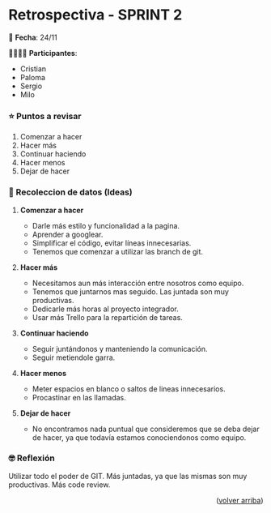 <div id="top"></div>

# Retrospectiva - SPRINT 2

📅 **Fecha**: 24/11

👨‍👨‍👧‍👦 **Participantes**:
+ Cristian
+ Paloma
+ Sergio
+ Milo


### ⭐️ Puntos a revisar

1. Comenzar a hacer
2. Hacer más
3. Continuar haciendo
4. Hacer menos
5. Dejar de hacer


### 👹 Recoleccion de datos (Ideas)

1. **Comenzar a hacer**
    * Darle más estilo y funcionalidad a la pagina.
    * Aprender a googlear.
    * Simplificar el código, evitar líneas innecesarias.
    * Tenemos que comenzar a utilizar las branch de git.

2. **Hacer más**
    * Necesitamos aun más interacción entre nosotros como equipo.
    * Tenemos que juntarnos mas seguido. Las juntada son muy productivas.
    * Dedicarle más horas al proyecto integrador.
    * Usar más Trello para la repartición de tareas.

3. **Continuar haciendo**
    * Seguir juntándonos y manteniendo la comunicación.
    * Seguir metiendole garra.

4. **Hacer menos**
    * Meter espacios en blanco o saltos de lineas innecesarios.
    * Procastinar en las llamadas.

5. **Dejar de hacer**
    * No encontramos nada puntual que consideremos que se deba dejar de hacer, ya que todavía estamos conociendonos como equipo.
    

### 🤓 Reflexión

Utilizar todo el poder de GIT. Más juntadas, ya que las mismas son muy productivas. Más code review.

<p align="right">(<a href="#top">volver arriba</a>)</p>
